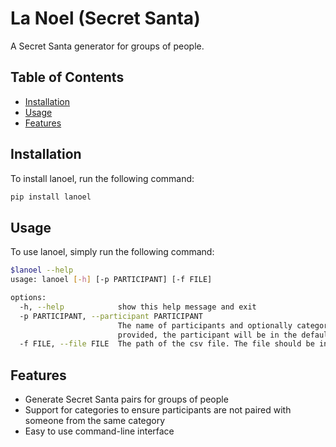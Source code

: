 # La Noel (Secret Santa)

A Secret Santa generator for groups of people.

## Table of Contents

- [Installation](#installation)
- [Usage](#usage)
- [Features](#features)

## Installation

To install lanoel, run the following command:

```bash
pip install lanoel
```

## Usage

To use lanoel, simply run the following command:

```bash
$lanoel --help
usage: lanoel [-h] [-p PARTICIPANT] [-f FILE]

options:
  -h, --help            show this help message and exit
  -p PARTICIPANT, --participant PARTICIPANT
                        The name of participants and optionally category separated by a semicolon. If category is not
                        provided, the participant will be in the default category. ex: Oliver,Tuner
  -f FILE, --file FILE  The path of the csv file. The file should be in the format 'name;category'.
```

## Features

- Generate Secret Santa pairs for groups of people
- Support for categories to ensure participants are not paired with someone from the same category
- Easy to use command-line interface
